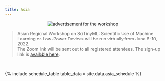 ```yaml
---
title: Asia
---
```


<figure class="figure">
  <center>
  <img src="{{ site.baseurl }}/assets/coverAsia.png" alt="advertisement for the workshop" class="vid-fluid rounded center">
  </center>
</figure>

>Asian Regional Workshop on SciTinyML: Scientific Use of Machine Learning on Low-Power Devices will be run virtually from June 6-10, 2022. <br> The Zoom link will be sent out to all registered attendees. The sign-up link is [available here](https://indico.ictp.it/event/9800/).

<div id = "LOCAL_TIME"></div><br/>

{% include schedule_table table_data = site.data.asia_schedule %}

<script>
  // top time
  var start = new Date('10/18/2021 7:00:00 AM UTC');
  var end = new Date('10/18/2021 10:00:00 AM UTC');
  var localTime = start.toLocaleTimeString([], {timeStyle: 'short'}) + " to " + end.toLocaleTimeString([], {timeStyle: 'short'});
  var startString = "The workshop will run each day from <b>7:00 AM to 10:00 AM UTC (and until 11:00 AM UTC on Friday) which is "
  var endString = " in your local timezone</b> (according to your computer system time). Times below adjusted to that time zone. Exact timing and topics subject to change."
  document.getElementById('LOCAL_TIME').innerHTML = startString + localTime + endString;
  
  // all times
  var timeElements = document.getElementsByClassName("GMT_TIME");
  for (var i = 0; i < timeElements.length; i++) {
    dateStr = '10/18/2021 ' + timeElements[i].innerHTML + ' UTC'
    var gmt_time = new Date(dateStr);
    timeElements[i].innerHTML = gmt_time.toLocaleTimeString([], {timeStyle: 'short'})
  }
</script>
